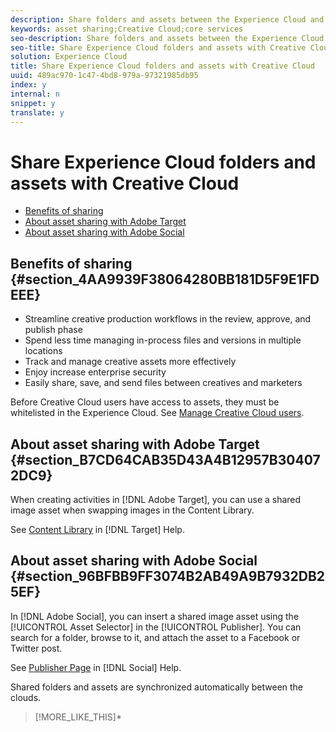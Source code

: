 ```yaml
---
description: Share folders and assets between the Experience Cloud and the Creative Cloud. Collaborate, annotate shared assets, and use them in Experience Cloud solutions like Social and Target. The shared folder must originate from the Experience Cloud.
keywords: asset sharing;Creative Cloud;core services
seo-description: Share folders and assets between the Experience Cloud and the Creative Cloud. Collaborate, annotate shared assets, and use them in Experience Cloud solutions like Social and Target. The shared folder must originate from the Experience Cloud.
seo-title: Share Experience Cloud folders and assets with Creative Cloud
solution: Experience Cloud
title: Share Experience Cloud folders and assets with Creative Cloud
uuid: 489ac970-1c47-4bd8-979a-97321985db95
index: y
internal: n
snippet: y
translate: y
---
```


# Share Experience Cloud folders and assets with Creative Cloud


<!-- <p>BETA URL: https://marketing-beta.adobe.com/resources/help/assets/creative_cloud.html </p> 
<p>Steve Gustaven - testing. Nandini Gupta is the editorial manager and Vikrant Rai is the content lead for CC docs. </p> 
<p>https://wiki.corp.adobe.com/display/marketingcloud/Marketing+Cloud+to+Creative+Cloud+Asset+Sharing </p> -->

* [ Benefits of sharing](../experience-cloud-assets/creative_cloud.md#section_4AA9939F38064280BB181D5F9E1FDEEE)
* [ About asset sharing with Adobe Target](../experience-cloud-assets/creative_cloud.md#section_B7CD64CAB35D43A4B12957B304072DC9)
* [ About asset sharing with Adobe Social](../experience-cloud-assets/creative_cloud.md#section_96BFBB9FF3074B2AB49A9B7932DB25EF)

## Benefits of sharing {#section_4AA9939F38064280BB181D5F9E1FDEEE}


* Streamline creative production workflows in the review, approve, and publish phase
* Spend less time managing in-process files and versions in multiple locations
* Track and manage creative assets more effectively
* Enjoy increase enterprise security
* Easily share, save, and send files between creatives and marketers


Before Creative Cloud users have access to assets, they must be whitelisted in the Experience Cloud. See [ Manage Creative Cloud users](../experience-cloud-assets/t_admin_add_cc_user.md#task_F36D4F1D49B44F09A54F7371810D2752). 

## About asset sharing with Adobe Target {#section_B7CD64CAB35D43A4B12957B304072DC9}

When creating activities in [!DNL  Adobe Target], you can use a shared image asset when swapping images in the Content Library. 

See [ Content Library](https://marketing.adobe.com/resources/help/en_US/target/target/?f=c_manage_content) in [!DNL  Target] Help. 

## About asset sharing with Adobe Social {#section_96BFBB9FF3074B2AB49A9B7932DB25EF}

In [!DNL  Adobe Social], you can insert a shared image asset using the [!UICONTROL  Asset Selector] in the [!UICONTROL  Publisher]. You can search for a folder, browse to it, and attach the asset to a Facebook or Twitter post. 

See [ Publisher Page](https://marketing.adobe.com/resources/help/en_US/social/?f=c_pub_publisher) in [!DNL  Social] Help. 

Shared folders and assets are synchronized automatically between the clouds. 
>[!MORE_LIKE_THIS]* [  ](https://helpx.adobe.com/creative-cloud/topics/getting-started.html?promoid=JZEFO)